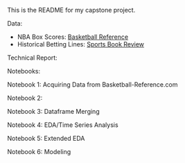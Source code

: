 This is the README for my capstone project.

Data: 
 - NBA Box Scores: [Basketball Reference](https://www.basketball-reference.com/)
 - Historical Betting Lines: [Sports Book Review](https://www.sportsbookreview.com/)

Technical Report: 

Notebooks:

Notebook 1: Acquiring Data from Basketball-Reference.com

Notebook 2: 

Notebook 3: Dataframe Merging

Notebook 4: EDA/Time Series Analysis

Notebook 5: Extended EDA

Notebook 6: Modeling


